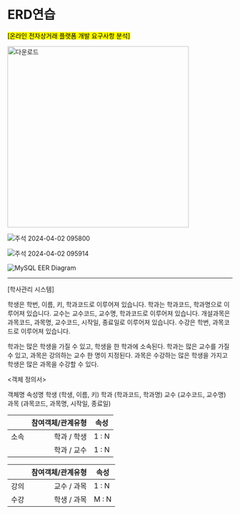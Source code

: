# ERD연습
<mark>[온라인 전자상거래 플랫폼 개발 요구사항 분석]</mark>

<img width="406" alt="다운로드" src="https://github.com/Chordingg/ERD-/assets/157094467/432c68b4-5941-4a1c-9757-356e4287e682">

![주석 2024-04-02 095800](https://github.com/Chordingg/ERD-/assets/157094467/18b28831-e655-4ded-a48a-dfb2e1a0d2aa)

![주석 2024-04-02 095914](https://github.com/Chordingg/ERD-/assets/157094467/c4372d4c-787a-4966-aebc-8b95ae0b2fbc)

![MySQL EER Diagram](https://github.com/Chordingg/ERD-/assets/157094467/598b4c49-0fb3-4e18-b2b8-152e161fcf0f)


***

[학사관리 시스템]

학생은 학번, 이름, 키, 학과코드로 이루어져 있습니다.
학과는 학과코드, 학과명으로 이루어져 있습니다.
교수는 교수코드, 교수명, 학과코드로 이루어져 있습니다.
개설과목은 과목코드, 과목명, 교수코드, 시작일, 종료일로 이루어져 있습니다.
수강은 학번, 과목코드로 이루어져 있습니다.

학과는 많은 학생을 가질 수 있고, 학생을 한 학과에 소속된다.
학과는 많은 교수를 가질 수 있고, 과목은 강의하는 교수 한 명이 지정된다.
과목은 수강하는 많은 학생을 가지고 학생은 많은 과목을 수강할 수 있다.

<객체 정의서>

객체명 속성명
학생  (학생, 이름, 키)
학과  (학과코드, 학과명)
교수  (교수코드, 교수명)
과목  (과목코드, 과목명, 시작일, 종료일)


|    |<center>참여객체/관계유형</center>|<center>속성</center>|
|----|---------------------:|:--------------------|
|소속|  학과  / 학생   |1 : N              
|    |  학과 / 교수   |1 : N            


|    |<center>참여객체/관계유형</center>|<center>속성</center>|
|----|---------------------:|:--------------------|
|강의|  교수 / 과목    |1 : N              
|수강|  학생 / 과목    |M : N   
